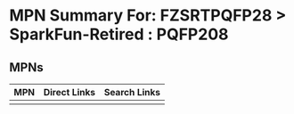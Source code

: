 



# MPN Summary For: FZSRTPQFP28 > SparkFun-Retired : PQFP208

## MPNs
  

|MPN|Direct Links|Search Links|
| :--- | :--- | :--- |
||||
